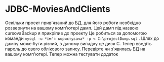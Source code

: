 # JDBC-MoviesAndClients
Оскільки проект прив'язаний до БД, для його роботи необхідно розвернути на вашому комп'ютері дамп. Цей дамп під назвою cursovaBackup я прикріпив до проекту Це робиться за допомогою команди `mysql -u *ім'я користувача* -p < C:\projectDump.sql` . Шлях до дампу може бути різний, в даному випадку це диск С.  Тепер введіть пароль до свого облікового запису.  Перевірте чи з'явилась БД на вашому комп'ютері. Тепер можна тестувати додаток
